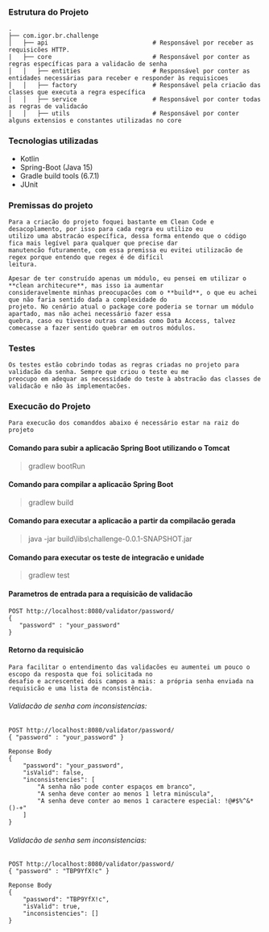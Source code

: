 ### Estrutura do Projeto
    .
    ├── com.igor.br.challenge                    
    │   ├── api                             # Responsável por receber as requisicões HTTP.
    |   ├── core                            # Responsável por conter as regras específicas para a validacão de senha
    │   │   ├── entities                    # Responsável por conter as entidades necessárias para receber e responder às requisicoes 
    │   │   ├── factory                     # Responsável pela criacão das classes que executa a regra específica 
    │   │   ├── service                     # Responsável por conter todas as regras de validacáo
    │   │   ├── utils                       # Responsável por conter alguns extensios e constantes utilizadas no core
    
### Tecnologias utilizadas
- Kotlin
- Spring-Boot (Java 15)
- Gradle build tools (6.7.1)
- JUnit

### Premissas do projeto
    Para a criacão do projeto foquei bastante em Clean Code e desacoplamento, por isso para cada regra eu utilizo eu
    utilizo uma abstracáo específica, dessa forma entendo que o código fica mais legível para qualquer que precise dar
    manutencão futuramente, com essa premissa eu evitei utilizacão de regex porque entendo que regex é de difícil 
    leitura.
    
    Apesar de ter construído apenas um módulo, eu pensei em utilizar o **clean architecure**, mas isso ia aumentar
    consideravelmente minhas preocupacões com o **build**, o que eu achei que não faria sentido dada a complexidade do 
    projeto. No cenário atual o package core poderia se tornar um módulo apartado, mas não achei necessário fazer essa
    quebra, caso eu tivesse outras camadas como Data Access, talvez comecasse a fazer sentido quebrar em outros módulos.

    
### Testes
    Os testes estão cobrindo todas as regras criadas no projeto para validacão da senha. Sempre que criou o teste eu me
    preocupo em adequar as necessidade do teste à abstracão das classes de validacão e não às implementacões.

### Execucão do Projeto
    Para execucão dos comanddos abaixo é necessário estar na raiz do projeto

#### Comando para subir a aplicacão Spring Boot utilizando o Tomcat
> gradlew bootRun

#### Comando para compilar a aplicacão Spring Boot
> gradlew build

#### Comando para executar a aplicacão a partir da compilacão gerada
> java -jar build\libs\challenge-0.0.1-SNAPSHOT.jar

#### Comando para executar os teste de integracão e unidade
> gradlew test

#### Parametros de entrada para a requisicão de validacão
```
POST http://localhost:8080/validator/password/
{
   "password" : "your_password"
}
````

#### Retorno da requisicão
    Para facilitar o entendimento das validacões eu aumentei um pouco o escopo da resposta que foi solicitada no 
    desafio e acrescentei dois campos a mais: a própria senha enviada na requisicão e uma lista de nconsistência.

###### Validacão de senha com inconsistencias:
```
POST http://localhost:8080/validator/password/
{ "password" : "your_password" }

Reponse Body
{
    "password": "your_password",
    "isValid": false,
    "inconsistencies": [
        "A senha não pode conter espaços em branco",
        "A senha deve conter ao menos 1 letra minúscula",
        "A senha deve conter ao menos 1 caractere especial: !@#$%^&*()-+"
    ]
}
```
###### Validacão de senha sem inconsistencias:
```
POST http://localhost:8080/validator/password/
{ "password" : "TBP9YfX!c" }

Reponse Body
{
    "password": "TBP9YfX!c",
    "isValid": true,
    "inconsistencies": []
}
```
